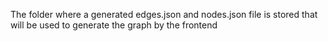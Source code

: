 The folder where a generated edges.json and nodes.json file is stored that will be used to generate the graph
by the frontend